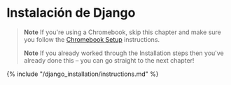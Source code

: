 # Instalación de Django

> **Note** If you're using a Chromebook, skip this chapter and make sure you follow the [Chromebook Setup](../chromebook_setup/README.md) instructions.
> 
> **Note** If you already worked through the Installation steps then you've already done this – you can go straight to the next chapter!

{% include "/django_installation/instructions.md" %}